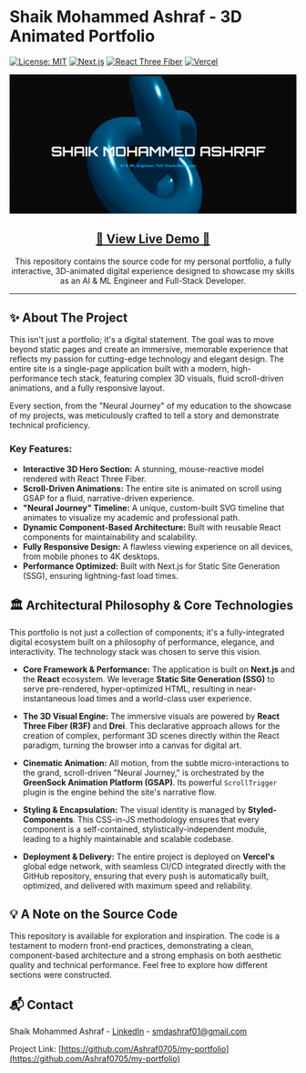# Shaik Mohammed Ashraf - 3D Animated Portfolio

[![License: MIT](https://img.shields.io/badge/License-MIT-yellow.svg)](https://opensource.org/licenses/MIT)
[![Next.js](https://img.shields.io/badge/Next-black?style=for-the-badge&logo=next.js&logoColor=white)](https://nextjs.org/)
[![React Three Fiber](https://img.shields.io/badge/React%20Three%20Fiber-20232A?style=for-the-badge&logo=three.js&logoColor=white)](https://github.com/pmndrs/react-three-fiber)
[![Vercel](https://img.shields.io/badge/Deployed%20on-Vercel-black?style=for-the-badge&logo=vercel&logoColor=white)](https://vercel.com)

<p align="center">
  <a href="https://s-md-ashraf-portfolio.vercel.app/" target="_blank">
    <img src="./assets/home-page-portfolio.png" alt="Portfolio Hero Section" />
  </a>
</p>

<h2 align="center">
  <a href="https://s-md-ashraf-portfolio.vercel.app/" target="_blank">🚀 View Live Demo 🚀</a>
</h2>

<p align="center">
  This repository contains the source code for my personal portfolio, a fully interactive, 3D-animated digital experience designed to showcase my skills as an AI & ML Engineer and Full-Stack Developer.
</p>

---

## ✨ About The Project

This isn't just a portfolio; it's a digital statement. The goal was to move beyond static pages and create an immersive, memorable experience that reflects my passion for cutting-edge technology and elegant design. The entire site is a single-page application built with a modern, high-performance tech stack, featuring complex 3D visuals, fluid scroll-driven animations, and a fully responsive layout.

Every section, from the "Neural Journey" of my education to the showcase of my projects, was meticulously crafted to tell a story and demonstrate technical proficiency.

### Key Features:

*   **Interactive 3D Hero Section:** A stunning, mouse-reactive model rendered with React Three Fiber.
*   **Scroll-Driven Animations:** The entire site is animated on scroll using GSAP for a fluid, narrative-driven experience.
*   **"Neural Journey" Timeline:** A unique, custom-built SVG timeline that animates to visualize my academic and professional path.
*   **Dynamic Component-Based Architecture:** Built with reusable React components for maintainability and scalability.
*   **Fully Responsive Design:** A flawless viewing experience on all devices, from mobile phones to 4K desktops.
*   **Performance Optimized:** Built with Next.js for Static Site Generation (SSG), ensuring lightning-fast load times.

## 🏛️ Architectural Philosophy & Core Technologies

This portfolio is not just a collection of components; it's a fully-integrated digital ecosystem built on a philosophy of performance, elegance, and interactivity. The technology stack was chosen to serve this vision.

*   **Core Framework & Performance:** The application is built on **Next.js** and the **React** ecosystem. We leverage **Static Site Generation (SSG)** to serve pre-rendered, hyper-optimized HTML, resulting in near-instantaneous load times and a world-class user experience.

*   **The 3D Visual Engine:** The immersive visuals are powered by **React Three Fiber (R3F)** and **Drei**. This declarative approach allows for the creation of complex, performant 3D scenes directly within the React paradigm, turning the browser into a canvas for digital art.

*   **Cinematic Animation:** All motion, from the subtle micro-interactions to the grand, scroll-driven "Neural Journey," is orchestrated by the **GreenSock Animation Platform (GSAP)**. Its powerful `ScrollTrigger` plugin is the engine behind the site's narrative flow.

*   **Styling & Encapsulation:** The visual identity is managed by **Styled-Components**. This CSS-in-JS methodology ensures that every component is a self-contained, stylistically-independent module, leading to a highly maintainable and scalable codebase.

*   **Deployment & Delivery:** The entire project is deployed on **Vercel's** global edge network, with seamless CI/CD integrated directly with the GitHub repository, ensuring that every push is automatically built, optimized, and delivered with maximum speed and reliability.

## 💡 A Note on the Source Code

This repository is available for exploration and inspiration. The code is a testament to modern front-end practices, demonstrating a clean, component-based architecture and a strong emphasis on both aesthetic quality and technical performance. Feel free to explore how different sections were constructed.

## 📬 Contact

Shaik Mohammed Ashraf - [LinkedIn](https://linkedin.com/in/ashrafshaikmohammed) - smdashraf01@gmail.com

Project Link: [https://github.com/Ashraf0705/my-portfolio](https://github.com/Ashraf0705/my-portfolio)
